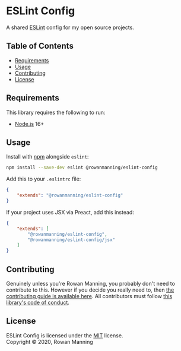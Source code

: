
# ESLint Config

A shared [ESLint](https://eslint.org/) config for my open source projects.


## Table of Contents

  * [Requirements](#requirements)
  * [Usage](#usage)
  * [Contributing](#contributing)
  * [License](#license)


## Requirements

This library requires the following to run:

  * [Node.js](https://nodejs.org/) 16+


## Usage

Install with [npm](https://www.npmjs.com/) alongside `eslint`:

```sh
npm install --save-dev eslint @rowanmanning/eslint-config
```

Add this to your `.eslintrc` file:

```json
{
    "extends": "@rowanmanning/eslint-config"
}
```

If your project uses JSX via Preact, add this instead:

```json
{
    "extends": [
        "@rowanmanning/eslint-config",
        "@rowanmanning/eslint-config/jsx"
    ]
}
```


## Contributing

Genuinely unless you're Rowan Manning, you probably don't need to contribute to this. However if you decide you really need to, then [the contributing guide is available here](docs/contributing.md). All contributors must follow [this library's code of conduct](docs/code_of_conduct.md).


## License

ESLint Config is licensed under the [MIT](LICENSE) license.<br/>
Copyright &copy; 2020, Rowan Manning
